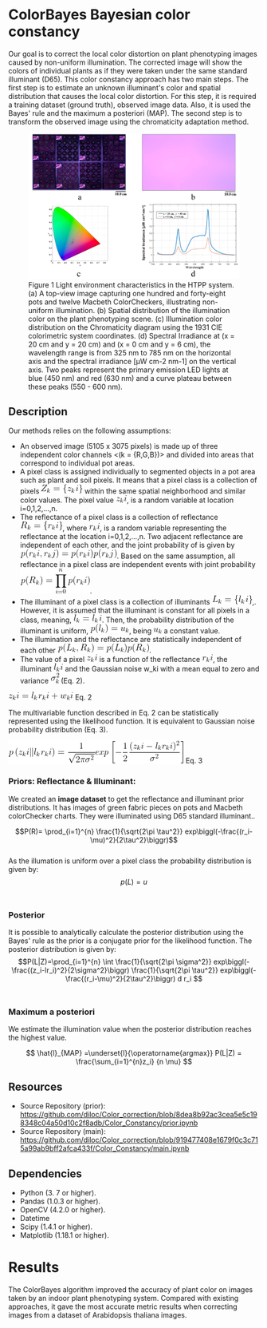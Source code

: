 # ColorBayes Bayesian color constancy


Our goal is to correct the local color distortion on plant phenotyping images caused by non-uniform illumination. The corrected image will show the colors of individual plants as if they were taken under the same standard illuminant (D65). This color constancy approach has two main steps. The first step is to estimate an unknown illuminant's color and spatial distribution that causes the local color distortion. For this step, it is required a training dataset (ground truth), observed image data. Also, it is used the Bayes' rule and the maximum a posteriori (MAP). The second step is to transform the observed image using the chromaticity adaptation method.


<figure>
  <img src="https://github.com/diloc/Color_correction/blob/main/images/Figure_2_ColorLight_distribution4.png">
  <figcaption>
  Figure 1 Light environment characteristics in the HTPP system. (a) A top-view image capturing one hundred and forty-eight pots and twelve Macbeth ColorCheckers, illustrating non-uniform illumination. (b) Spatial distribution of the illumination color on the plant phenotyping scene. (c) Illumination color distribution on the Chromaticity diagram using the 1931 CIE colorimetric system coordinates. (d) Spectral Irradiance at (x = 20 cm and y = 20 cm) and (x = 0 cm and y = 6 cm), the wavelength range is from 325 nm to 785 nm on the horizontal axis and the spectral irradiance [μW cm-2 nm-1] on the vertical axis. Two peaks represent the primary emission LED lights at blue (450 nm) and red (630 nm) and a curve plateau between these peaks (550 - 600 nm).
  </figcaption>
</figure>

## Description

Our methods relies on the following assumptions:

- An observed image (5105 x 3075 pixels) is made up of three independent color channels <(k = {R,G,B})> and divided into areas that correspond to individual pot areas.
- A pixel class is assigned individually to segmented objects in a pot area such as plant and soil pixels. It means that a pixel class is a collection of pixels ![equation](https://github.com/diloc/Color_correction/blob/main/equations/pixelClass.png) within the same spatial neighborhood and similar color values. The pixel value ![equation](https://github.com/diloc/Color_correction/blob/main/equations/pixel.png), is a random variable at location i=0,1,2,…,n.
- The reflectance of a pixel class is a collection of reflectance ![equation](https://github.com/diloc/Color_correction/blob/main/equations/reflectanceClass.png), where ![equation](https://github.com/diloc/Color_correction/blob/main/equations/reflect.png), is a random variable representing the reflectance at the location i=0,1,2,…,n. Two adjacent reflectance are independent of each other, and the joint probability of is given by ![equation](https://github.com/diloc/Color_correction/blob/041befc0d5f053fd72862480c8d15fc4a464f010/equations/twoReflect.png). Based on the same assumption, all reflectance in a pixel class are independent events with joint probability ![equation](https://github.com/diloc/Color_correction/blob/041befc0d5f053fd72862480c8d15fc4a464f010/equations/allReflect.png).
- The illuminant of a pixel class is a collection of illuminants ![equation](https://github.com/diloc/Color_correction/blob/main/equations/illumClass.png),. However, it is assumed that the illuminant is constant for all pixels in a class, meaning, ![equation](https://github.com/diloc/Color_correction/blob/c42493778cf3d81cb2be0e80d740012cee213f03/equations/lk_lki.png). Then, the probability distribution of the illuminant is uniform, ![equation](https://github.com/diloc/Color_correction/blob/c42493778cf3d81cb2be0e80d740012cee213f03/equations/prob_illum.png), being ![equation](https://github.com/diloc/Color_correction/blob/c42493778cf3d81cb2be0e80d740012cee213f03/equations/constant.png) a constant value. 
- The illumination and the reflectance are statistically independent of each other ![equation](https://github.com/diloc/Color_correction/blob/c42493778cf3d81cb2be0e80d740012cee213f03/equations/prob_refl_illum.png).
- The value of a pixel ![equation](https://github.com/diloc/Color_correction/blob/c42493778cf3d81cb2be0e80d740012cee213f03/equations/pixel.png) is a function of the reflectance ![equation](https://github.com/diloc/Color_correction/blob/c42493778cf3d81cb2be0e80d740012cee213f03/equations/reflect.png), the illuminant ![equation](https://github.com/diloc/Color_correction/blob/c42493778cf3d81cb2be0e80d740012cee213f03/equations/illumin.png) and the Gaussian noise w_ki with a mean equal to zero and variance ![equation](https://github.com/diloc/Color_correction/blob/c42493778cf3d81cb2be0e80d740012cee213f03/equations/var_noise.png) (Eq. 2). <br/>



![equation](https://github.com/diloc/Color_correction/blob/c42493778cf3d81cb2be0e80d740012cee213f03/equations/pixelFunc.png)	Eq. 2 <br/>

The multivariable function described in Eq. 2 can be statistically represented using the likelihood function. It is equivalent to Gaussian noise probability distribution (Eq. 3). <br/>

![equation](https://github.com/diloc/Color_correction/blob/64641311ebcfd22add59b5f9db0430e8ccd500d0/equations/likelihood.png) Eq. 3 <br/>


### Priors: Reflectance & Illuminant: 
We created an **image dataset** to get the reflectance and illuminant prior distributions. It has images of green fabric pieces on pots and Macbeth colorChecker charts. They were illuminated using D65 standard illuminant.. <br/>

$$P(R)= \prod_{i=1}^{n} \frac{1}{\sqrt{2\pi \tau^2}}  exp⁡\biggl(-\frac{(r_i-\mu)^2}{2\tau^2}\biggr)$$ <br/>
As the illumation is uniform over a pixel class the probability distribution is given by:
$$p(L)=u$$ <br/>

### Posterior
It is possible to analytically calculate the posterior distribution using the Bayes' rule as the prior is a conjugate prior for the likelihood function. The posterior distribution is given by:
$$P(L|Z)=\prod_{i=1}^{n} \int \frac{1}{\sqrt{2\pi \sigma^2}}  exp⁡\biggl(-\frac{(z_i-lr_i)^2}{2\sigma^2}\biggr) \frac{1}{\sqrt{2\pi \tau^2}}  exp⁡\biggl(-\frac{(r_i-\mu)^2}{2\tau^2}\biggr) d r_i $$ <br/>


### Maximum a posteriori 
We estimate the illumination value when the posterior distribution reaches the highest value.

$$  \hat{l}_{MAP} =\underset{l}{\operatorname{argmax}}  P(L|Z) = \frac{\sum_{i=1}^{n}z_i} {n \mu} $$

## Resources


* Source Repository (prior): https://github.com/diloc/Color_correction/blob/8dea8b92ac3cea5e5c198348c04a50d10c2f8adb/Color_Constancy/prior.ipynb
* Source Repository (main): https://github.com/diloc/Color_correction/blob/919477408e1679f0c3c715a99ab9bff2afca433f/Color_Constancy/main.ipynb

## Dependencies
* Python (3. 7 or higher).
* Pandas (1.0.3 or higher).
* OpenCV (4.2.0 or higher).
* Datetime
* Scipy (1.4.1 or higher).
* Matplotlib (1.18.1 or higher).



# Results
The ColorBayes algorithm improved the accuracy of plant color on images taken by an indoor plant phenotyping system. Compared with existing approaches, it gave the most accurate metric results when correcting images from a dataset of Arabidopsis thaliana images.




